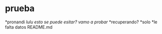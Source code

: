 # prueba
*pronandi
*lulu esto se puede esitar?*
*vamo a probar*
*recuperando?
*solo
*le falta datos
README.md
